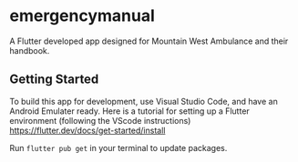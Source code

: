 # emergencymanual

A Flutter developed app designed for Mountain West Ambulance and their handbook.

## Getting Started

To build this app for development, use Visual Studio Code, and have an Android Emulater ready.
Here is a tutorial for setting up a Flutter environment (following the VScode instructions) https://flutter.dev/docs/get-started/install 

Run `flutter pub get` in your terminal to update packages.